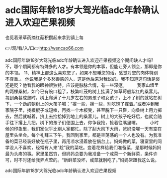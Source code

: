 # adc国际年龄18岁大驾光临adc年龄确认进入欢迎芒果视频
也觅着采草药摘红菇积攒起来拿到镇上每

👉/观/看/入/口👉http://wencao66.com

adc国际年龄18岁大驾光临adc年龄确认进入欢迎芒果视频这个期间缺人才吗?不，哪个期间都有特殊多的人才。有本领是你的本事，但能让旁人领会，那即是你的本领。
	11、精神上都这么喜欢您了，如果不想睡您的话，感觉对您的肉体特别不尊重.。
他说我是个多愁善感的人，这是他后来对我说的。我不知道这句话是褒还是贬？他看我的眼神很独特，应该是脉脉含情，有一些深邃。
　　我家山墙里的两棵桑树，如今已有碗口粗了，枝繁叶茂的树上挂满了如草莓般紫红的桑葚儿。每到桑葚成熟时，树上爬满了十几岁左右的男孩子和女孩子，上不了树的就站在树下，一个劲的朝树上的大孩子喊：“撂一些，摞一些，别吃饱了撑着。”或者冲到我家院子里，找根棍子或短棒，再找一个木板凳，甚至脱下一只鞋，向桑树上用力掷去，然后就喊着，挤上去捡拾掉到地上的桑葚儿。树上的大孩子吃好后，也就会随手往下撂上几把，树下的孩子们便围上去，你争我抢，抢着往嘴里噻。
　　小时候的印象里，我们家似乎比别人家都忙。除了刮大风下大雨，爸妈没哪一天有空在屋里头坐会。每个礼拜三下午，我回到家里，都是空荡荡的一个人也没有。为我准备的菜已经装好放在瓶子里，再用凉水浸着放在锅台上。妈妈做的菜，寝室里的同学没人不喜欢，经常有人来“趁”我的菜吃。变着花样给我们准备菜，是那时候妈妈最为头疼的事。家里虽然穷，但妈妈总要为我准备一个咸菜一个新鲜菜，条件许可，时不时还给我弄点荤的。“新鲜菜没坏，咸菜就别吃了。”妈妈常跟我这么说。

adc国际年龄18岁大驾光临adc年龄确认进入欢迎芒果视频
